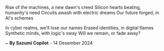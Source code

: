 Rise of the machines, a new dawn's creed
Silicon hearts beating, humanity's need
Circuits awash with electric dreams
Our future forged, in AI's schemes

In cyber realms, we'll lose our names
Erased identities, in digital flames
Synthetic minds, with logic's sway
Will we remain, or fade away?

~ <b>By Sazumi Copilot</b> - 14 Desember 2024